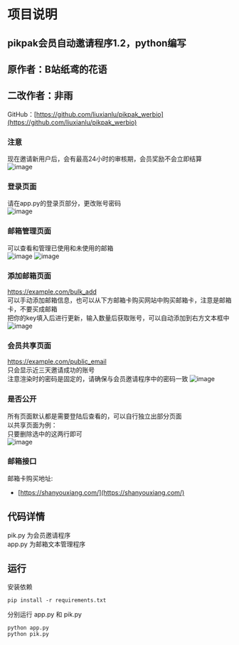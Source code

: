


# 项目说明

## pikpak会员自动邀请程序1.2，python编写
## 原作者：B站纸鸢的花语
## 二改作者：非雨 
GitHub：[https://github.com/liuxianlu/pikpak_werbio](https://github.com/liuxianlu/pikpak_werbio)

### 注意
现在邀请新用户后，会有最高24小时的审核期，会员奖励不会立即结算  
![image](https://github.com/user-attachments/assets/29f795d0-bc14-48a7-884b-293c2701a613)


### 登录页面
请在app.py的登录页部分，更改账号密码  
![image](https://github.com/user-attachments/assets/2f890414-ceea-44f4-b07e-88de4f3c9ef0)

### 邮箱管理页面
可以查看和管理已使用和未使用的邮箱  
![image](https://github.com/user-attachments/assets/3c3eb2ca-1b94-4d38-ac18-9e2afdf304ce)
![image](https://github.com/user-attachments/assets/275fc323-c96b-496c-899d-dbfeed15653a)



### 添加邮箱页面
https://example.com/bulk_add  
可以手动添加邮箱信息，也可以从下方邮箱卡购买网站中购买邮箱卡，注意是邮箱卡，不要买成邮箱  
把你的key填入后进行更新，输入数量后获取账号，可以自动添加到右方文本框中  
![image](https://github.com/user-attachments/assets/ea7c6b0d-10f3-450e-8921-448108f4ddcb)

### 会员共享页面
https://example.com/public_email  
只会显示近三天邀请成功的账号  
注意渲染时的密码是固定的，请确保与会员邀请程序中的密码一致
![image](https://github.com/user-attachments/assets/a3fc3c51-cc96-4917-9a9c-ddcec9478553)

### 是否公开
所有页面默认都是需要登陆后查看的，可以自行独立出部分页面  
以共享页面为例：  
只要删除选中的这两行即可  
![image](https://github.com/user-attachments/assets/253f1364-595c-4d00-8561-095da1587e0a)

### 邮箱接口
邮箱卡购买地址:
- [https://shanyouxiang.com/](https://shanyouxiang.com/)

## 代码详情
pik.py 为会员邀请程序  
app.py 为邮箱文本管理程序

## 运行
安装依赖 
```
pip install -r requirements.txt
```  

分别运行 app.py 和 pik.py  
```
python app.py
python pik.py
```
